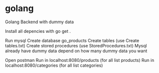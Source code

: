 # golang
Golang Backend with dummy data

Install all depencies with go get .

Run mysql
Create database go_products
Create tables (use Create tables.txt)
Create stored procedures (use StoredProcedures.txt)
Mysql already have dummy data depend on how many dummy data you want

Open postman
Run in localhost:8080/products (for all list products)
Run in localhost:8080/categories (for all list categories)
